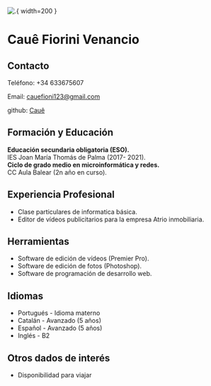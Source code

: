 ![.](https://play-lh.googleusercontent.com/PCpXdqvUWfCW1mXhH1Y_98yBpgsWxuTSTofy3NGMo9yBTATDyzVkqU580bfSln50bFUç){ width=200 }

# Cauê Fiorini Venancio

## Contacto

Teléfono: +34 633675607

Email: cauefioni123@gmail.com 

github: [Cauê](https://github.com/Cauerio)
 

## Formación y Educación
**Educación secundaria obligatoria (ESO).**   
IES Joan María Thomás de Palma (2017-
2021).    
**Ciclo de grado medio en microinformática
y redes.**    
 CC Aula Balear (2n año en curso).

## Experiencia Profesional
- Clase particulares de informatica básica. 
- Editor de vídeos publicitarios para la empresa Atrio inmobiliaria. 

## Herramientas
- Software de edición de vídeos
(Premier Pro).
- Software de edición de fotos
(Photoshop).
- Software de programación de
desarrollo web.

## Idiomas
- Portugués - Idioma materno
- Catalán - Avanzado (5 años)
- Español - Avanzado (5 años)
- Inglés - B2

## Otros dados de interés
- Disponibilidad para viajar

